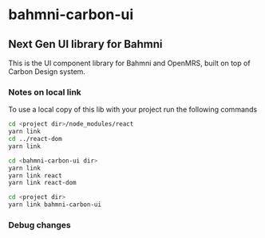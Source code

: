 # bahmni-carbon-ui

## Next Gen UI library for Bahmni

This is the UI component library for Bahmni and OpenMRS, built on top of Carbon Design system.

### Notes on local link

To use a local copy of this lib with your project run the following commands

```bash
cd <project dir>/node_modules/react
yarn link
cd ../react-dom
yarn link

cd <bahmni-carbon-ui dir>
yarn link
yarn link react
yarn link react-dom

cd <project dir>
yarn link bahmni-carbon-ui
```

### Debug changes
